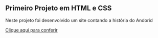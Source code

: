 ## Primeiro Projeto em HTML e CSS

Neste projeto foi desenvolvido um site contando a história do Andorid

<a href="https://fabricioviannasm.github.io/projeto-android/">Clique aqui para conferir<a>